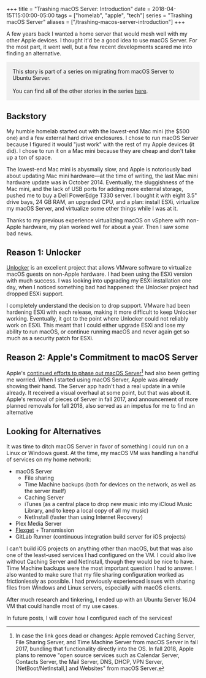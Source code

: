 +++
title = "Trashing macOS Server: Introduction"
date = 2018-04-15T15:00:00-05:00
tags = ["homelab", "apple", "tech"]
series = "Trashing macOS Server"
aliases = ["/trashing-macos-server-introduction"]
+++

A few years back I wanted a home server that would mesh well with my other Apple devices. I thought it'd be a good idea to use macOS Server. For the most part, it went well, but a few recent developments scared me into finding an alternative.

<div style="background-color: #f0f0f0; padding: 16px; margin-bottom: 1.7em;">
    This story is part of a series on migrating from macOS Server to Ubuntu Server.
    <br /><br />
    You can find all of the other stories in the series <a href="/series/trashing-macos-server">here</a>.
</div>

## Backstory

My humble homelab started out with the lowest-end Mac mini (the $500 one) and a few external hard drive enclosures. I chose to run macOS Server because I figured it would "just work" with the rest of my Apple devices (it did). I chose to run it on a Mac mini because they are cheap and don't take up a ton of space.

The lowest-end Mac mini is abysmally slow, and Apple is notoriously bad about updating Mac mini hardware—at the time of writing, the last Mac mini hardware update was in October 2014. Eventually, the sluggishness of the Mac mini, and the lack of USB ports for adding more external storage, pushed me to buy a Dell PowerEdge T330 server. I bought it with eight 3.5" drive bays, 24 GB RAM, an upgraded CPU, and a plan: install ESXi, virtualize my macOS Server, and virtualize some other things while I was at it.

Thanks to my previous experience virtualizing macOS on vSphere with non-Apple hardware, my plan worked well for about a year. Then I saw some bad news.

## Reason 1: Unlocker

[Unlocker](https://github.com/DrDonk/unlocker) is an excellent project that allows VMware software to virtualize macOS guests on non-Apple hardware. I had been using the ESXi version with much success. I was looking into upgrading my ESXi installation one day, when I noticed something bad had happened: the Unlocker project had dropped ESXi support.

I completely understand the decision to drop support. VMware had been hardening ESXi with each release, making it more difficult to keep Unlocker working. Eventually, it got to the point where Unlocker could not reliably work on ESXi. This meant that I could either upgrade ESXi and lose my ability to run macOS, or continue running macOS and never again get so much as a security patch for ESXi.

## Reason 2: Apple's Commitment to macOS Server

Apple's [continued efforts to phase out macOS Server](https://support.apple.com/en-us/HT208312)[^1] had also been getting me worried. When I started using macOS Server, Apple was already showing their hand. The Server app hadn't had a real update in a while already. It received a visual overhaul at some point, but that was about it. Apple's removal of pieces of Server in fall 2017, and announcement of more planned removals for fall 2018, also served as an impetus for me to find an alternative

## Looking for Alternatives

It was time to ditch macOS Server in favor of something I could run on a Linux or Windows guest. At the time, my macOS VM was handling a handful of services on my home network:

- macOS Server
  - File sharing
  - Time Machine backups (both for devices on the network, as well as the server itself)
  - Caching Server
  - iTunes (as a central place to drop new music into my iCloud Music Library, and to keep a local copy of all my music)
  - NetInstall (faster than using Internet Recovery)
- Plex Media Server
- [Flexget](https://flexget.com) + Transmission
- GitLab Runner (continuous integration build server for iOS projects)

I can't build iOS projects on anything other than macOS, but that was also one of the least-used services I had configured on the VM. I could also live without Caching Server and NetInstall, though they would be nice to have. Time Machine backups were the most important question I had to answer. I also wanted to make sure that my file sharing configuration worked as frictionlessly as possible. I had previously experienced issues with sharing files from Windows and Linux servers, especially with macOS clients.

After much research and tinkering, I ended up with an Ubuntu Server 16.04 VM that could handle most of my use cases.

In future posts, I will cover how I configured each of the services!

[^1]: In case the link goes dead or changes: Apple removed Caching Server, File Sharing Server, and Time Machine Server from macOS Server in fall 2017, bundling that functionality directly into the OS. In fall 2018, Apple plans to remove "open source services such as Calendar Server, Contacts Server, the Mail Server, DNS, DHCP, VPN Server, [NetBoot/NetInstall,] and Websites" from macOS Server.

